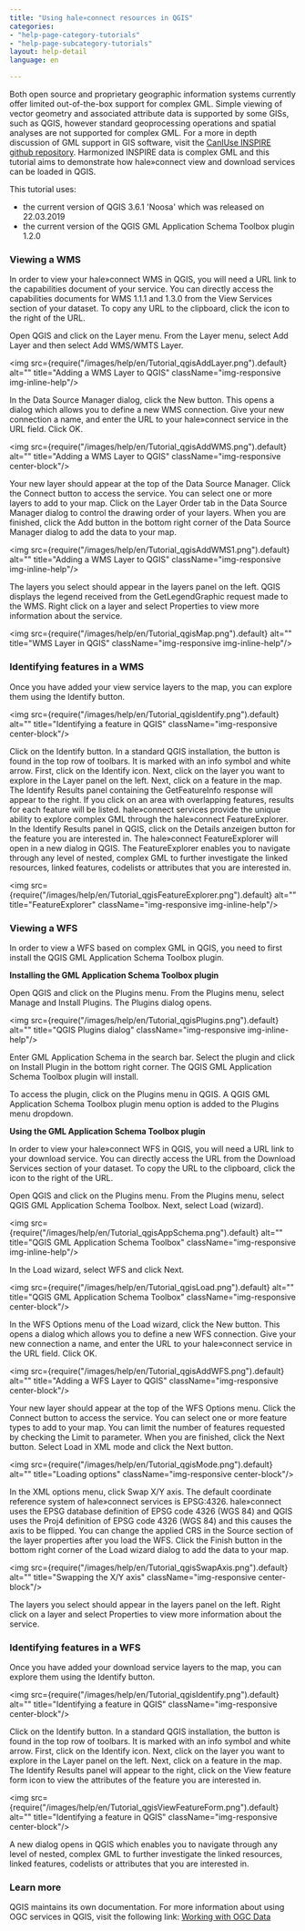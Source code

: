 ```yaml
---
title: "Using hale»connect resources in QGIS"
categories:
- "help-page-category-tutorials"
- "help-page-subcategory-tutorials"
layout: help-detail
language: en

---
```


Both open source and proprietary geographic information systems currently offer limited out-of-the-box support for complex GML. Simple viewing of vector geometry and associated attribute data is supported by some GISs, such as QGIS, however standard geoprocessing operations and spatial analyses are not supported for complex GML. For a more in depth discussion of GML support in GIS software, visit the [CanIUse INSPIRE github repository](https://github.com/INSPIRE-MIF/caniuse). Harmonized INSPIRE data is complex GML and this tutorial aims to demonstrate how hale»connect view and download services can be loaded in QGIS.

This tutorial uses:

* the current version of QGIS 3.6.1 'Noosa' which was released on 22.03.2019
* the current version of the QGIS GML Application Schema Toolbox plugin 1.2.0

### **Viewing a WMS**

In order to view your hale»connect WMS in QGIS, you will need a URL link to the capabilities document of your service. You can directly access the capabilities documents for WMS 1.1.1 and 1.3.0 from the View Services section of your dataset. To copy any URL to the clipboard, click the <a className="btn btn-default" title="Copy URL"><span className="glyphicon glyphicon-copy"></span></a> icon to the right of the URL.

Open QGIS and click on the Layer menu. From the Layer menu, select Add Layer and then select Add WMS/WMTS Layer.

<img src={require("/images/help/en/Tutorial_qgisAddLayer.png").default} alt="" title="Adding a WMS Layer to QGIS" className="img-responsive img-inline-help"/>

In the Data Source Manager dialog, click the New button. This opens a dialog which allows you to define a new WMS connection. Give your new connection a name, and enter the URL to your hale»connect service in the URL field. Click OK.

<img src={require("/images/help/en/Tutorial_qgisAddWMS.png").default} alt="" title="Adding a WMS Layer to QGIS" className="img-responsive center-block"/>

Your new layer should appear at the top of the Data Source Manager. Click the Connect button to access the service. You can select one or more layers to add to your map. Click on the Layer Order tab in the Data Source Manager dialog to control the drawing order of your layers. When you are finished, click the Add button in the bottom right corner of the Data Source Manager dialog to add the data to your map.

<img src={require("/images/help/en/Tutorial_qgisAddWMS1.png").default} alt="" title="Adding a WMS Layer to QGIS" className="img-responsive img-inline-help"/>

The layers you select should appear in the layers panel on the left. QGIS displays the legend received from the GetLegendGraphic request made to the WMS. Right click on a layer and select Properties to view more information about the service.

<img src={require("/images/help/en/Tutorial_qgisMap.png").default} alt="" title="WMS Layer in QGIS" className="img-responsive img-inline-help"/>

### **Identifying features in a WMS**

Once you have added your view service layers to the map, you can explore them using the Identify button.

<img src={require("/images/help/en/Tutorial_qgisIdentify.png").default} alt="" title="Identifying a feature in QGIS" className="img-responsive center-block"/>

Click on the Identify button. In a standard QGIS installation, the button is found in the top row of toolbars. It is marked with an info symbol and white arrow. First, click on the Identify icon. Next, click on the layer you want to explore in the Layer panel on the left. Next, click on a feature in the map. The Identify Results panel containing the GetFeatureInfo response will appear to the right. If you click on an area with overlapping features, results for each feature will be listed. hale»connect services provide the unique ability to explore complex GML through the hale»connect FeatureExplorer. In the Identify Results panel in QGIS, click on the Details anzeigen button for the feature you are interested in. The hale»connect FeatureExplorer will open in a new dialog in QGIS. The FeatureExplorer enables you to navigate through any level of nested, complex GML to further investigate the linked resources, linked features, codelists or attributes that you are interested in.

<img src={require("/images/help/en/Tutorial_qgisFeatureExplorer.png").default} alt="" title="FeatureExplorer" className="img-responsive img-inline-help"/>

### **Viewing a WFS**

In order to view a WFS based on complex GML in QGIS, you need to first install the QGIS GML Application Schema Toolbox plugin.

**Installing the GML Application Schema Toolbox plugin**

Open QGIS and click on the Plugins menu. From the Plugins menu, select Manage and Install Plugins. The Plugins dialog opens.

<img src={require("/images/help/en/Tutorial_qgisPlugins.png").default} alt="" title="QGIS Plugins dialog" className="img-responsive img-inline-help"/>

Enter GML Application Schema in the search bar. Select the plugin and click on Install Plugin in the bottom right corner. The QGIS GML Application Schema Toolbox plugin will install.

To access the plugin, click on the Plugins menu in QGIS. A QGIS GML Application Schema Toolbox plugin menu option is added to the Plugins menu dropdown.

**Using the GML Application Schema Toolbox plugin**

In order to view your hale»connect WFS in QGIS, you will need a URL link to your download service. You can directly access the URL from the Download Services section of your dataset. To copy the URL to the clipboard, click the <a className="btn btn-default" title="Copy URL"><span className="glyphicon glyphicon-copy"></span></a> icon to the right of the URL.

Open QGIS and click on the Plugins menu. From the Plugins menu, select QGIS GML Application Schema Toolbox. Next, select Load (wizard).

<img src={require("/images/help/en/Tutorial_qgisAppSchema.png").default} alt="" title="QGIS GML Application Schema Toolbox" className="img-responsive img-inline-help"/>

In the Load wizard, select WFS and click Next.

<img src={require("/images/help/en/Tutorial_qgisLoad.png").default} alt="" title="QGIS GML Application Schema Toolbox" className="img-responsive center-block"/>

In the WFS Options menu of the Load wizard, click the New button. This opens a dialog which allows you to define a new WFS connection. Give your new connection a name, and enter the URL to your hale»connect service in the URL field. Click OK.

<img src={require("/images/help/en/Tutorial_qgisAddWFS.png").default} alt="" title="Adding a WFS Layer to QGIS" className="img-responsive center-block"/>

Your new layer should appear at the top of the WFS Options menu. Click the Connect button to access the service. You can select one or more feature types to add to your map. You can limit the number of features requested by checking the Limit to parameter. When you are finished, click the Next button. Select Load in XML mode and click the Next button.

<img src={require("/images/help/en/Tutorial_qgisMode.png").default} alt="" title="Loading options" className="img-responsive center-block"/>

In the XML options menu, click Swap X/Y axis. The default coordinate reference system of hale»connect services is EPSG:4326. hale»connect uses the EPSG database definition of EPSG code 4326 (WGS 84) and QGIS uses the Proj4 definition of EPSG code 4326 (WGS 84) and this causes the axis to be flipped. You can change the applied CRS in the Source section of the layer properties after you load the WFS. Click the Finish button in the bottom right corner of the Load wizard dialog to add the data to your map.

<img src={require("/images/help/en/Tutorial_qgisSwapAxis.png").default} alt="" title="Swapping the X/Y axis" className="img-responsive center-block"/>

The layers you select should appear in the layers panel on the left. Right click on a layer and select Properties to view more information about the service.

### **Identifying features in a WFS**

Once you have added your download service layers to the map, you can explore them using the Identify button.

<img src={require("/images/help/en/Tutorial_qgisIdentify.png").default} alt="" title="Identifying a feature in QGIS" className="img-responsive center-block"/>

Click on the Identify button. In a standard QGIS installation, the button is found in the top row of toolbars. It is marked with an info symbol and white arrow. First, click on the Identify icon. Next, click on the layer you want to explore in the Layer panel on the left. Next, click on a feature in the map. The Identify Results panel will appear to the right, click on the View feature form icon to view the attributes of the feature you are interested in.

<img src={require("/images/help/en/Tutorial_qgisViewFeatureForm.png").default} alt="" title="Identifying a feature in QGIS" className="img-responsive center-block"/>

A new dialog opens in QGIS which enables you to navigate through any level of nested, complex GML to further investigate the linked resources, linked features, codelists or attributes that you are interested in.

### **Learn more**

QGIS maintains its own documentation. For more information about using OGC services in QGIS, visit the following link: [Working with OGC Data](https://docs.qgis.org/3.4/en/docs/user_manual/working_with_ogc/ogc_client_support.html#wms-wmts-client)
